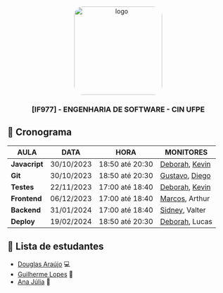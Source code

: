 <div align="center">

  <img src="https://user-images.githubusercontent.com/42525687/203692147-cb274f74-7e73-4869-b460-1dc967fb4786.png" alt="logo" width="200" height="auto" style="border-radius:20px;" />

  <h3>
    [IF977] - ENGENHARIA DE SOFTWARE - CIN UFPE
  </h3>

</div>

## :calendar: Cronograma

| AULA                             | DATA       | HORA              | MONITORES                                                                                            |
| -------------------------------- | ---------- | ----------------- | ---------------------------------------------------------------------------------------------------- |
| **Javacript**                    | 30/10/2023 | 18:50 até 20:30   | [Deborah](https://github.com/debespindola), [Kevin](https://github.com/kevbeltrao)  |
| **Git**                          | 30/10/2023 | 18:50 até 20:30   | [Gustavo](https://github.com/gustavo-ghcs), [Diego](https://github.com/Diragonz)  |
| **Testes**                      | 22/11/2023 | 17:00 até 18:40   |  [Deborah](https://github.com/debespindola), [Kevin](https://github.com/kevbeltrao)         |
| **Frontend**                     | 06/12/2023 | 17:00 até 18:40   | [Marcos](https://github.com/marcoslima12), Arthur                   |
| **Backend**                       | 31/01/2024 | 17:00 até 18:40   | [Sidney](https://github.com/silvercent011), Valter                   |
| **Deploy**                       | 19/02/2024 | 18:50 até 20:30   |[Deborah](https://github.com/debespindola), Lucas          |

## :fairy: Lista de estudantes

- [Douglas Araújo](https://github.com/thedouglasaraujo) :computer:
- [Guilherme Lopes](https://github.com/guilopesrbc) :rocket:
- [Ana Júlia](https://github.com/AnaJulia22) :fairy:
